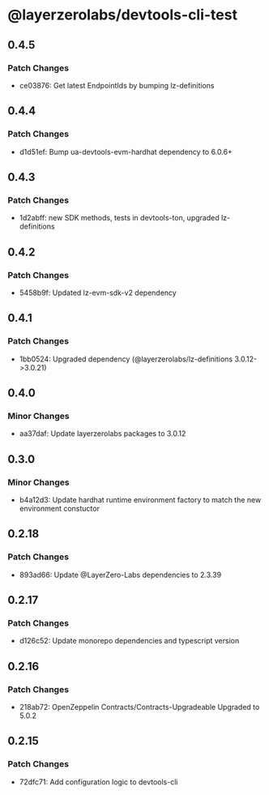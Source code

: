 # @layerzerolabs/devtools-cli-test

## 0.4.5

### Patch Changes

- ce03876: Get latest EndpointIds by bumping lz-definitions

## 0.4.4

### Patch Changes

- d1d51ef: Bump ua-devtools-evm-hardhat dependency to 6.0.6+

## 0.4.3

### Patch Changes

- 1d2abff: new SDK methods, tests in devtools-ton, upgraded lz-definitions

## 0.4.2

### Patch Changes

- 5458b9f: Updated lz-evm-sdk-v2 dependency

## 0.4.1

### Patch Changes

- 1bb0524: Upgraded dependency (@layerzerolabs/lz-definitions 3.0.12->3.0.21)

## 0.4.0

### Minor Changes

- aa37daf: Update layerzerolabs packages to 3.0.12

## 0.3.0

### Minor Changes

- b4a12d3: Update hardhat runtime environment factory to match the new environment constuctor

## 0.2.18

### Patch Changes

- 893ad66: Update @LayerZero-Labs dependencies to 2.3.39

## 0.2.17

### Patch Changes

- d126c52: Update monorepo dependencies and typescript version

## 0.2.16

### Patch Changes

- 218ab72: OpenZeppelin Contracts/Contracts-Upgradeable Upgraded to 5.0.2

## 0.2.15

### Patch Changes

- 72dfc71: Add configuration logic to devtools-cli
